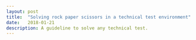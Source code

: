 ```yaml
---
layout: post
title:  "Solving rock paper scissors in a technical test environment"
date:   2018-01-21
description: A guideline to solve any technical test.
---
```

<!-- Intro -->

<!-- use cases -->

<!-- how to install Truffle -->

<!-- set the environment -->

<!-- check if it worked -->
